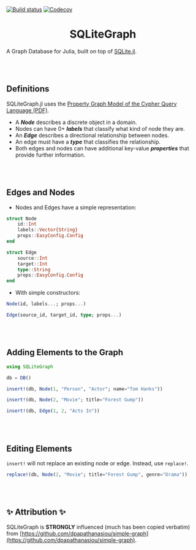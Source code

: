 [![Build status](https://github.com/joshday/SQLiteGraph.jl/workflows/CI/badge.svg)](https://github.com/joshday/SQLiteGraph.jl/actions?query=workflow%3ACI+branch%3Amain)
[![Codecov](https://codecov.io/gh/joshday/SQLiteGraph.jl/branch/main/graph/badge.svg)](https://codecov.io/gh/joshday/SQLiteGraph.jl)


<h1 align="center">SQLiteGraph</h1>

A Graph Database for Julia, built on top of [SQLite.jl](https://github.com/JuliaDatabases/SQLite.jl).

<br><br>


## Definitions

SQLiteGraph.jl uses the [Property Graph Model of the Cypher Query Language (PDF)](https://s3.amazonaws.com/artifacts.opencypher.org/openCypher9.pdf).

- A **_Node_** describes a discrete object in a domain.
- Nodes can have 0+ **_labels_** that classify what kind of node they are.
- An **_Edge_** describes a directional relationship between nodes.
- An edge must have a **_type_** that classifies the relationship.
- Both edges and nodes can have additional key-value **_properties_** that provide further information.

<br><br>

## Edges and Nodes

- Nodes and Edges have a simple representation:

```julia
struct Node
    id::Int
    labels::Vector{String}
    props::EasyConfig.Config
end

struct Edge
    source::Int
    target::Int
    type::String
    props::EasyConfig.Config
end
```

- With simple constructors:

```julia
Node(id, labels...; props...)

Edge(source_id, target_id, type; props...)
```

<br><br>

## Adding Elements to the Graph

```julia
using SQLiteGraph

db = DB()

insert!(db, Node(1, "Person", "Actor"; name="Tom Hanks"))

insert!(db, Node(2, "Movie"; title="Forest Gump"))

insert!(db, Edge(1, 2, "Acts In"))
```

<br><br>

## Editing Elements

`insert!` will not replace an existing node or edge.  Instead, use `replace!`.

```julia
replace!(db, Node(2, "Movie"; title="Forest Gump", genre="Drama"))
```

<br><br>

## ✨ Attribution ✨

SQLiteGraph is **STRONGLY** influenced (much has been copied verbatim) from [https://github.com/dpapathanasiou/simple-graph](https://github.com/dpapathanasiou/simple-graph).
